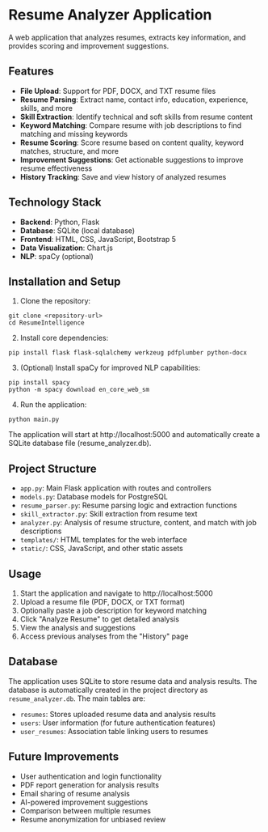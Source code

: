 # Resume Analyzer Application

A web application that analyzes resumes, extracts key information, and provides scoring and improvement suggestions.

## Features

- **File Upload**: Support for PDF, DOCX, and TXT resume files
- **Resume Parsing**: Extract name, contact info, education, experience, skills, and more
- **Skill Extraction**: Identify technical and soft skills from resume content
- **Keyword Matching**: Compare resume with job descriptions to find matching and missing keywords
- **Resume Scoring**: Score resume based on content quality, keyword matches, structure, and more
- **Improvement Suggestions**: Get actionable suggestions to improve resume effectiveness
- **History Tracking**: Save and view history of analyzed resumes

## Technology Stack

- **Backend**: Python, Flask
- **Database**: SQLite (local database)
- **Frontend**: HTML, CSS, JavaScript, Bootstrap 5
- **Data Visualization**: Chart.js
- **NLP**: spaCy (optional)

## Installation and Setup

1. Clone the repository:
```
git clone <repository-url>
cd ResumeIntelligence
```

2. Install core dependencies:
```
pip install flask flask-sqlalchemy werkzeug pdfplumber python-docx
```

3. (Optional) Install spaCy for improved NLP capabilities:
```
pip install spacy
python -m spacy download en_core_web_sm
```

4. Run the application:
```
python main.py
```

The application will start at http://localhost:5000 and automatically create a SQLite database file (resume_analyzer.db).

## Project Structure

- `app.py`: Main Flask application with routes and controllers
- `models.py`: Database models for PostgreSQL
- `resume_parser.py`: Resume parsing logic and extraction functions
- `skill_extractor.py`: Skill extraction from resume text
- `analyzer.py`: Analysis of resume structure, content, and match with job descriptions
- `templates/`: HTML templates for the web interface
- `static/`: CSS, JavaScript, and other static assets

## Usage

1. Start the application and navigate to http://localhost:5000
2. Upload a resume file (PDF, DOCX, or TXT format)
3. Optionally paste a job description for keyword matching
4. Click "Analyze Resume" to get detailed analysis
5. View the analysis and suggestions
6. Access previous analyses from the "History" page

## Database

The application uses SQLite to store resume data and analysis results. The database is automatically created in the project directory as `resume_analyzer.db`. The main tables are:

- `resumes`: Stores uploaded resume data and analysis results
- `users`: User information (for future authentication features)
- `user_resumes`: Association table linking users to resumes

## Future Improvements

- User authentication and login functionality
- PDF report generation for analysis results
- Email sharing of resume analysis
- AI-powered improvement suggestions
- Comparison between multiple resumes
- Resume anonymization for unbiased review